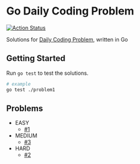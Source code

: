 # Go Daily Coding Problem

[![Action Status](https://github.com/TipsyPixie/go-daily-coding-problem/workflows/Go%20Test/badge.svg)](https://github.com/TipsyPixie/go-daily-coding-problem/actions)

Solutions for [Daily Coding Problem](https://www.dailycodingproblem.com/ "Daily Coding Problem"), written in Go

## Getting Started

Run `go test` to test the solutions.
```bash
# example
go test ./problem1
```

## Problems

* EASY
    * [#1](problem1)
* MEDIUM
    * [#3](problem3)
* HARD
    * [#2](problem2)
